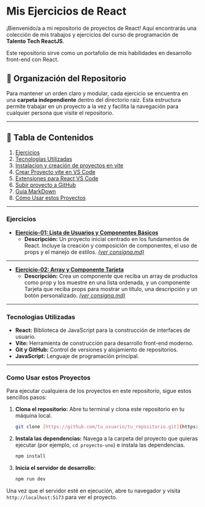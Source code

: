 # Mis Ejercicios de React

¡Bienvenido/a a mi repositorio de proyectos de React! Aquí encontrarás una colección de mis trabajos y ejercicios del curso de programación de **Talento Tech ReactJS**.

Este repositorio sirve como un portafolio de mis habilidades en desarrollo front-end con React.

## 📁 Organización del Repositorio

Para mantener un orden claro y modular, cada ejercicio se encuentra en una **carpeta independiente** dentro del directorio raíz. Esta estructura permite trabajar en un proyecto a la vez y facilita la navegación para cualquier persona que visite el repositorio.

---

## 📝 Tabla de Contenidos

1.  [Ejercicios](#ejercicios)
2.  [Tecnologías Utilizadas](#tecnologias-utilizadas)
3.  [Instalacion y creación de proyectos en vite](https://github.com/Mirtyta/Mis_Proyectos_React/blob/main/Instalacion-y-creacion-de-proyectos-en-vite.md)
4.  [Crear Proyecto vite en VS Code](https://github.com/Mirtyta/Mis_Proyectos_React/blob/main/crear-proyecto-vite-desde-vscode.md)
5.  [Extensiones para React VS Code](https://github.com/Mirtyta/Mis_Proyectos_React/blob/main/extensiones-para-vscode.md)
6.  [Subir proyecto a GitHub](https://github.com/Mirtyta/Mis_Proyectos_React/blob/main/subir-proyecto-a-github.md)
7.  [Guía MarkDown](https://github.com/Mirtyta/Mis_Proyectos_React/blob/main/guia-md.md)
8.  [Cómo Usar estos Proyectos](#como-usar-estos-proyectos)

---

### Ejercicios

* **[Ejercicio-01: Lista de Usuarios y Componentes Básicos](https://github.com/Mirtyta/Mis_Proyectos_React/tree/main/Ejercicio-01)**
    * **Descripción:** Un proyecto inicial centrado en los fundamentos de React. Incluye la creación y composición de componentes, el uso de props y el manejo de estilos. *[(ver consigna.md)](https://github.com/Mirtyta/Mis_Proyectos_React/tree/main/Ejercicio-01/Consigna.md)*

---
* **[Ejercicio-02: Array y Componente Tarjeta](https://github.com/Mirtyta/Mis_Proyectos_React/tree/main/Ejercicio-02)**
    * **Descripción:** Crea un componente que reciba un array de productos como prop y los muestre en una lista ordenada, y un componente Tarjeta que reciba props para mostrar un título, una descripción y un botón personalizado. *[(ver consigna.md)](https://github.com/Mirtyta/Mis_Proyectos_React/tree/main/Ejercicio-02/consigna.md)*


---

### Tecnologias Utilizadas

* **React:** Biblioteca de JavaScript para la construcción de interfaces de usuario.
* **Vite:** Herramienta de construcción para desarrollo front-end moderno.
* **Git y GitHub:** Control de versiones y alojamiento de repositorios.
* **JavaScript:** Lenguaje de programación principal.

---

### Como Usar estos Proyectos  

Para ejecutar cualquiera de los proyectos en este repositorio, sigue estos sencillos pasos:

1.  **Clona el repositorio:** Abre tu terminal y clona este repositorio en tu máquina local.
    ```bash
    git clone [https://github.com/tu_usuario/tu_repositorio.git](https://github.com/tu_usuario/tu_repositorio.git)
    ```
2.  **Instala las dependencias:** Navega a la carpeta del proyecto que quieras ejecutar (por ejemplo, `cd proyecto-uno`) e instala las dependencias.
    ```bash
    npm install
    ```
3.  **Inicia el servidor de desarrollo:**
    ```bash
    npm run dev
    ```
Una vez que el servidor esté en ejecución, abre tu navegador y visita `http://localhost:5173` para ver el proyecto.